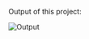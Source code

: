 Output of this project:

![Output](https://github.com/Afnan5750/Grid-Practice-Website/assets/155257728/e57d28e2-90d1-4df7-9268-90726e006c0a)
